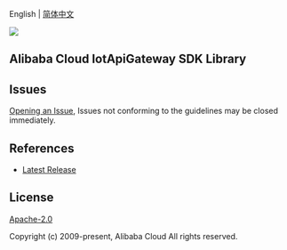 English | [简体中文](README-CN.md)

![](https://aliyunsdk-pages.alicdn.com/icons/AlibabaCloud.svg)

## Alibaba Cloud IotApiGateway SDK Library

## Issues

[Opening an Issue](https://github.com/aliyun/alibabacloud-iot-api-gateway-sdk/issues/new), Issues not conforming to the guidelines may be closed immediately.

## References

* [Latest Release](https://github.com/aliyun/alibabacloud-iot-api-gateway-sdk)

## License

[Apache-2.0](http://www.apache.org/licenses/LICENSE-2.0)

Copyright (c) 2009-present, Alibaba Cloud All rights reserved.
